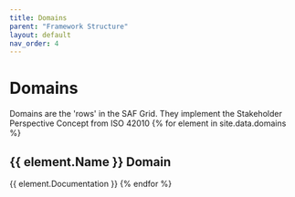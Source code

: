 ```yaml
---
title: Domains
parent: "Framework Structure"
layout: default
nav_order: 4
---
```

# Domains
Domains are the 'rows' in the SAF Grid. They implement the Stakeholder Perspective Concept from ISO 42010
{% for element in site.data.domains %}
## {{ element.Name }} Domain
{{ element.Documentation }}
{% endfor %}
